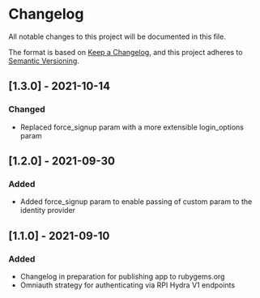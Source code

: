 # Changelog
All notable changes to this project will be documented in this file.

The format is based on [Keep a Changelog](https://keepachangelog.com/en/1.0.0/),
and this project adheres to [Semantic Versioning](https://semver.org/spec/v2.0.0.html).

## [1.3.0] - 2021-10-14
### Changed
- Replaced force_signup param with a more extensible login_options param

## [1.2.0] - 2021-09-30
### Added
- Added force_signup param to enable passing of custom param to the identity provider

## [1.1.0] - 2021-09-10
### Added
- Changelog in preparation for publishing app to rubygems.org
- Omniauth strategy for authenticating via RPI Hydra V1 endpoints
